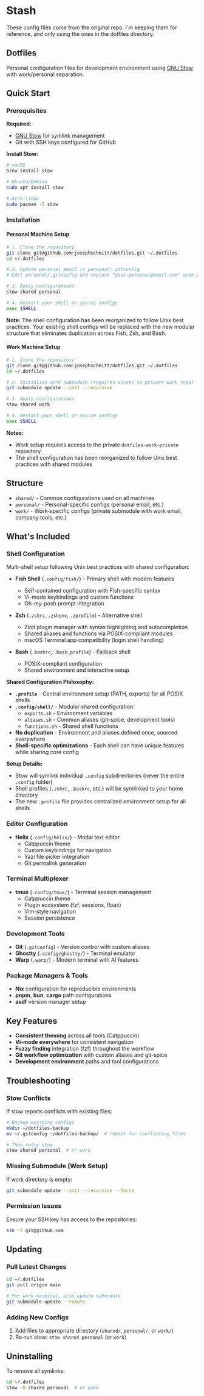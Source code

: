 # Stash
These config files come from the original repo. I'm keeping them for reference, and only using the ones in the dotfiles directory.

## Dotfiles

Personal configuration files for development environment using [GNU Stow](https://www.gnu.org/software/stow/) with work/personal separation.

## Quick Start

### Prerequisites

**Required:**
- [GNU Stow](https://www.gnu.org/software/stow/) for symlink management
- Git with SSH keys configured for GitHub

**Install Stow:**
```bash
# macOS
brew install stow

# Ubuntu/Debian
sudo apt install stow

# Arch Linux
sudo pacman -S stow
```

### Installation

#### Personal Machine Setup
```bash
# 1. Clone the repository
git clone git@github.com:josephschmitt/dotfiles.git ~/.dotfiles
cd ~/.dotfiles

# 2. Update personal email in personal/.gitconfig
# Edit personal/.gitconfig and replace "your-personal@email.com" with your actual email

# 3. Apply configurations
stow shared personal

# 4. Restart your shell or source configs
exec $SHELL
```

**Note:** The shell configuration has been reorganized to follow Unix best practices. Your existing shell configs will be replaced with the new modular structure that eliminates duplication across Fish, Zsh, and Bash.

#### Work Machine Setup
```bash
# 1. Clone the repository
git clone git@github.com:josephschmitt/dotfiles.git ~/.dotfiles
cd ~/.dotfiles

# 2. Initialize work submodule (requires access to private work repo)
git submodule update --init --recursive

# 3. Apply configurations
stow shared work

# 4. Restart your shell or source configs
exec $SHELL
```

**Notes:** 
- Work setup requires access to the private `dotfiles-work-private` repository
- The shell configuration has been reorganized to follow Unix best practices with shared modules

## Structure

- `shared/` - Common configurations used on all machines
- `personal/` - Personal-specific configs (personal email, etc.)
- `work/` - Work-specific configs (private submodule with work email, company tools, etc.)

## What's Included

### Shell Configuration
Multi-shell setup following Unix best practices with shared configuration:

- **Fish Shell** (`.config/fish/`) - Primary shell with modern features
  - Self-contained configuration with Fish-specific syntax
  - Vi-mode keybindings and custom functions
  - Oh-my-posh prompt integration
  
- **Zsh** (`.zshrc`, `.zshenv`, `.zprofile`) - Alternative shell
  - Zinit plugin manager with syntax highlighting and autocompletion
  - Shared aliases and functions via POSIX-compliant modules
  - macOS Terminal.app compatibility (login shell handling)
  
- **Bash** (`.bashrc`, `.bash_profile`) - Fallback shell
  - POSIX-compliant configuration
  - Shared environment and interactive setup

**Shared Configuration Philosophy:**
- **`.profile`** - Central environment setup (PATH, exports) for all POSIX shells
- **`.config/shell/`** - Modular shared configuration:
  - `exports.sh` - Environment variables
  - `aliases.sh` - Common aliases (git-spice, development tools)
  - `functions.sh` - Shared shell functions
- **No duplication** - Environment and aliases defined once, sourced everywhere
- **Shell-specific optimizations** - Each shell can have unique features while sharing core config

**Setup Details:**
- Stow will symlink individual `.config` subdirectories (never the entire `.config` folder)
- Shell profiles (`.zshrc`, `.bashrc`, etc.) will be symlinked to your home directory
- The new `.profile` file provides centralized environment setup for all shells

### Editor Configuration
- **Helix** (`.config/helix/`) - Modal text editor
  - Catppuccin theme
  - Custom keybindings for navigation
  - Yazi file picker integration
  - Git permalink generation

### Terminal Multiplexer
- **tmux** (`.config/tmux/`) - Terminal session management
  - Catppuccin theme
  - Plugin ecosystem (fzf, sessionx, floax)
  - Vim-style navigation
  - Session persistence

### Development Tools
- **Git** (`.gitconfig`) - Version control with custom aliases
- **Ghostty** (`.config/ghostty/`) - Terminal emulator
- **Warp** (`.warp/`) - Modern terminal with AI features

### Package Managers & Tools
- **Nix** configuration for reproducible environments
- **pnpm**, **bun**, **cargo** path configurations
- **asdf** version manager setup

## Key Features

- **Consistent theming** across all tools (Catppuccin)
- **Vi-mode everywhere** for consistent navigation
- **Fuzzy finding** integration (fzf) throughout the workflow
- **Git workflow optimization** with custom aliases and git-spice
- **Development environment** paths and tool configurations

## Troubleshooting

### Stow Conflicts
If stow reports conflicts with existing files:
```bash
# Backup existing configs
mkdir ~/dotfiles-backup
mv ~/.gitconfig ~/dotfiles-backup/  # repeat for conflicting files

# Then retry stow
stow shared personal  # or work
```

### Missing Submodule (Work Setup)
If work directory is empty:
```bash
git submodule update --init --recursive --force
```

### Permission Issues
Ensure your SSH key has access to the repositories:
```bash
ssh -T git@github.com
```

## Updating

### Pull Latest Changes
```bash
cd ~/.dotfiles
git pull origin main

# For work machines, also update submodule
git submodule update --remote
```

### Adding New Configs
1. Add files to appropriate directory (`shared/`, `personal/`, or `work/`)
2. Re-run stow: `stow shared personal` (or `work`)

## Uninstalling

To remove all symlinks:
```bash
cd ~/.dotfiles
stow -D shared personal  # or work
```